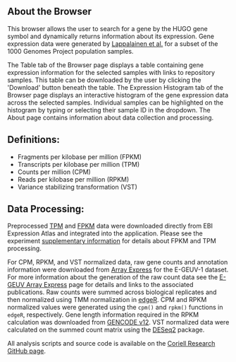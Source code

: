 ## About the Browser

This browser allows the user to search for a gene by the HUGO gene symbol and 
dynamically returns information about its expression. Gene expression data were 
generated by [Lappalainen et al.](https://www.nature.com/articles/nature12531.pdf) 
for a subset of the 1000 Genomes Project population samples. 

The Table tab of the Browser page displays a table containing gene expression 
information for the selected samples with links to repository samples. This table
can be downloaded by the user by clicking the 'Download' button beneath the table. 
The Expression Histogram tab of the Browser page displays an interactive histogram 
of the gene expression data across the selected samples. Individual samples can be 
highlighted on the histogram by typing or selecting their sample ID in the dropdown. 
The About page contains information about data collection and processing.

## Definitions:

- Fragments per kilobase per million (FPKM)
- Transcripts per kilobase per million (TPM)
- Counts per million (CPM)
- Reads per kilobase per million (RPKM)
- Variance stabilizing transformation (VST)

## Data Processing:

Preprocessed [TPM](https://www.ebi.ac.uk/gxa/experiments-content/E-GEUV-1/resources/ExperimentDownloadSupplier.RnaSeqBaseline/tpms.tsv) 
and [FPKM](https://www.ebi.ac.uk/gxa/experiments-content/E-GEUV-1/resources/ExperimentDownloadSupplier.RnaSeqBaseline/fpkms.tsv) 
data were downloaded directly from EBI Expression Atlas and integrated into the 
application. Please see the experiment [supplementary information](https://www.ebi.ac.uk/gxa/experiments/E-GEUV-1/Supplementary%20Information)
for details about FPKM and TPM processing.

For CPM, RPKM, and VST normalized data, raw gene counts and annotation information were 
downloaded from [Array Express](https://www.ebi.ac.uk/arrayexpress/files/E-GEUV-1/)
for the E-GEUV-1 dataset. For more information about the generation of the raw count
data see the [E-GEUV Array Express](https://www.ebi.ac.uk/arrayexpress/experiments/E-GEUV-1/)
page for details and links to the associated publications. Raw counts were summed
across biological replicates and then normalized using TMM normalization in 
[edgeR](https://bioconductor.org/packages/release/bioc/html/edgeR.html). CPM and RPKM
normalized values were generated using the `cpm()` and `rpkm()` functions in `edgeR`, respectively.
Gene length information required in the RPKM calculation was downloaded from [GENCODE v12](ftp://ftp.ebi.ac.uk/pub/databases/gencode/Gencode_human/release_12/gencode.v12.annotation.gtf.gz).
VST normalized data were calculated on the summed count matrix using the [DESeq2](https://bioconductor.org/packages/release/bioc/html/DESeq2.html) package.

All analysis scripts and source code is available on the [Coriell Research GitHub page](https://github.com/coriell-research/shiny-apps/tree/main/geuv-browser).


